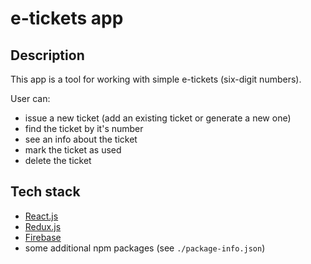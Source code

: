 # e-tickets app

## Description

This app is a tool for working with simple e-tickets (six-digit numbers).

User can:
* issue a new ticket (add an existing ticket or generate a new one)
* find the ticket by it's number
* see an info about the ticket
* mark the ticket as used
* delete the ticket

## Tech stack

* [React.js](https://reactjs.org/)
* [Redux.js](https://redux.js.org/)
* [Firebase](https://firebase.google.com/)
* some additional npm packages (see `./package-info.json`)
